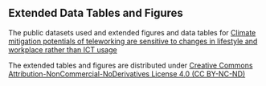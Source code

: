 ## Extended Data Tables and Figures
The public datasets used and extended figures and data tables for [Climate mitigation potentials of teleworking are sensitive to changes in lifestyle and workplace rather than ICT usage](https://www.pnas.org/doi/10.1073/pnas.2304099120)

The extended tables and figures are distributed under [Creative Commons Attribution-NonCommercial-NoDerivatives License 4.0 (CC BY-NC-ND)](https://creativecommons.org/licenses/by-nc-nd/4.0/)

